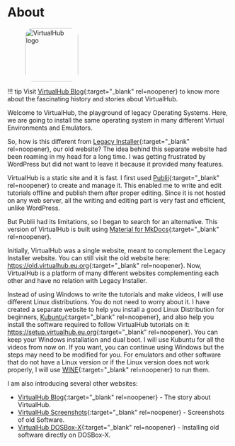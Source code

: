 # About

<figure>
<a href="/">
<img src="/assets/img/welcome.webp" alt="VirtualHub logo" style="border-radius: 15%" width="120">
</a>
</figure>

!!! tip
    Visit [VirtualHub Blog](https://blog.virtualhub.eu.org){:target="_blank" rel=noopener} to know more about the fascinating history and stories about VirtualHub.

Welcome to VirtualHub, the playground of legacy Operating Systems. Here, we are going to install the same operating system in many different Virtual Environments and Emulators.

So, how is this different from [Legacy Installer](https://web.archive.org/web/20220401052354/https://legacyinstaller.pcriot.com/){:target="_blank" rel=noopener}, our old website? The idea behind this separate website had been roaming in my head for a long time. I was getting frustrated by WordPress but did not want to leave it because it provided many features.

VirtualHub is a static site and it is fast. I first used [Publii](https://getpublii.com/){:target="_blank" rel=noopener} to create and manage it. This enabled me to write and edit tutorials offline and publish them after proper editing. Since it is not hosted on any web server, all the writing and editing part is very fast and efficient, unlike WordPress.

But Publii had its limitations, so I began to search for an alternative. This version of VirtualHub is built using [Material for MkDocs](https://squidfunk.github.io/mkdocs-material/){:target="_blank" rel=noopener}.

Initially, VirtualHub was a single website, meant to complement the Legacy Installer website. You can still visit the old website here: <https://old.virtualhub.eu.org>{:target="_blank" rel=noopener}. Now, VirtualHub is a platform of many different websites complementing each other and have no relation with Legacy Installer.

Instead of using Windows to write the tutorials and make videos, I will use different Linux distributions. You do not need to worry about it. I have created a separate website to help you install a good Linux Distribution for beginners,  [Kubuntu](https://kubuntu.org){:target="_blank" rel=noopener}, and also help you install the software required to follow VirtualHub tutorials on it: <https://setup.virtualhub.eu.org>{:target="_blank" rel=noopener}. You can keep your Windows installation and dual boot. I will use Kubuntu for all the videos from now on. If you want, you can continue using Windows but the steps may need to be modified for you. For emulators and other software that do not have a Linux version or if the Linux version does not work properly, I will use [WINE](https://www.winehq.org/){:target="_blank" rel=noopener} to run them.

I am also introducing several other websites:

- [VirtualHub Blog](https://blog.virtualhub.eu.org){:target="_blank" rel=noopener} - The story about VirtualHub.
- [VirtualHub Screenshots](https://screenshots.virtualhub.eu.org){:target="_blank" rel=noopener} - Screenshots of old Software.
- [VirtualHub DOSBox-X](https://dosbox-x.virtualhub.eu.org){:target="_blank" rel=noopener} - Installing old software directly on DOSBox-X.
